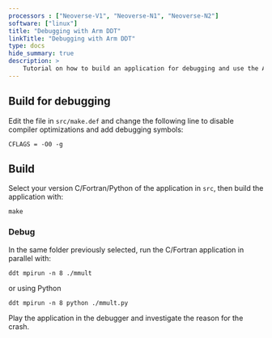 ```yaml
---
processors : ["Neoverse-V1", "Neoverse-N1", "Neoverse-N2"]
software: ["linux"]
title: "Debugging with Arm DDT"
linkTitle: "Debugging with Arm DDT"
type: docs
hide_summary: true
description: >
    Tutorial on how to build an application for debugging and use the Arm DDT debugger
---
```


## Build for debugging

Edit the file in `src/make.def` and change the following line to disable compiler optimizations and add debugging symbols:

```console
CFLAGS = -O0 -g
```

## Build

Select your version C/Fortran/Python of the application in `src`, then build the application with:

```console
make
```

### Debug

In the same folder previously selected, run the C/Fortran application in parallel with:

```console
ddt mpirun -n 8 ./mmult
```

or using Python

```console
ddt mpirun -n 8 python ./mmult.py
```

Play the application in the debugger and investigate the reason for the crash.
